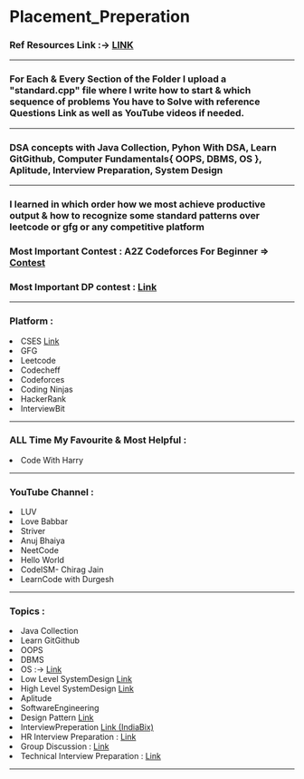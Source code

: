 # Placement_Preperation
<h3>Ref Resources Link :-> <a href="https://drive.google.com/drive/folders/1pnVA-BXqVwfPeAhbFsh468qqJCm1scJA?usp=sharing"> LINK </a> </h3><hr>
<h3> For Each & Every Section of the Folder I upload a "standard.cpp" file where I write how to start & which sequence of problems You have to Solve with reference Questions Link as well as YouTube videos if needed.</h3><hr>
<h3>DSA concepts with Java Collection, Pyhon With DSA, Learn GitGithub, Computer Fundamentals{ OOPS, DBMS, OS }, Aplitude, Interview Preparation, System Design </h3><hr>
<h3> I learned in which order how we most achieve productive output & how to recognize some standard patterns over leetcode or gfg or any competitive platform</h3></hr> 
<h3>Most Important Contest : A2Z Codeforces For Beginner => <a href="https://codeforces.com/group/MWSDmqGsZm/contest/219158">Contest</a></h3>
<h3>Most Important DP contest : <a href="https://atcoder.jp/contests/dp/tasks">Link</a></h3>
<hr>
<h3>Platform : </h3>
<li>CSES <a href="https://cses.fi/problemset/">Link</a></li> 
<li>GFG</li>
<li>Leetcode</li>
<li>Codecheff</li>
<li>Codeforces</li>
<li>Coding Ninjas</li>
<li>HackerRank</li>
<li>InterviewBit</li>
<hr>
<h3>ALL Time My Favourite & Most Helpful : </h3>
<li>Code With Harry</li>
<hr>
<h3>YouTube Channel : </h3>
<li>LUV</li>
<li>Love Babbar</li>
<li>Striver</li>
<li>Anuj Bhaiya</li>
<li>NeetCode</li>
<li>Hello World</li>
<li>CodeISM- Chirag Jain</li>
<li>LearnCode with Durgesh</li>
<hr>
<h3>Topics : </h3>
<li>Java Collection</li>
<li>Learn GitGithub</li>
<li>OOPS</li>
<li>DBMS</li>
<li>OS :-> <a href="https://leetcode.com/discuss/interview-question/operating-system/3293671/Advanced-Operating-Systems-FAANG-Interview-Questions-2023">Link</a></li>
<li>Low Level SystemDesign <a href="https://www.youtube.com/playlist?list=PL6W8uoQQ2c61X_9e6Net0WdYZidm7zooW&si=8POaNK9nnwKO9_kP">Link</a></li>
<li>High Level SystemDesign <a href="https://www.youtube.com/playlist?list=PL6W8uoQQ2c63W58rpNFDwdrBnq5G3EfT7&si=DISvK96DU0sSyipJ">Link</a></li>
<li>Aplitude</li>
<li>SoftwareEngineering</li>
<li>Design Pattern <a href="https://github.com/shabbirdwd53/design_patterns">Link</a></li>
<li>InterviewPreperation <a href="https://www.indiabix.com/">Link (IndiaBix)</a></li>
<li> HR Interview Preparation  : <a href="https://www.indiabix.com/hr-interview/questions-and-answers/">Link</a></ll> 
<li> Group Discussion : <a href="https://www.indiabix.com/group-discussion/topics-with-answers/">Link</a>
<li> Technical Interview Preparation : <a href="https://www.indiabix.com/technical/interview-questions-and-answers/"> Link </a>  
<hr>
